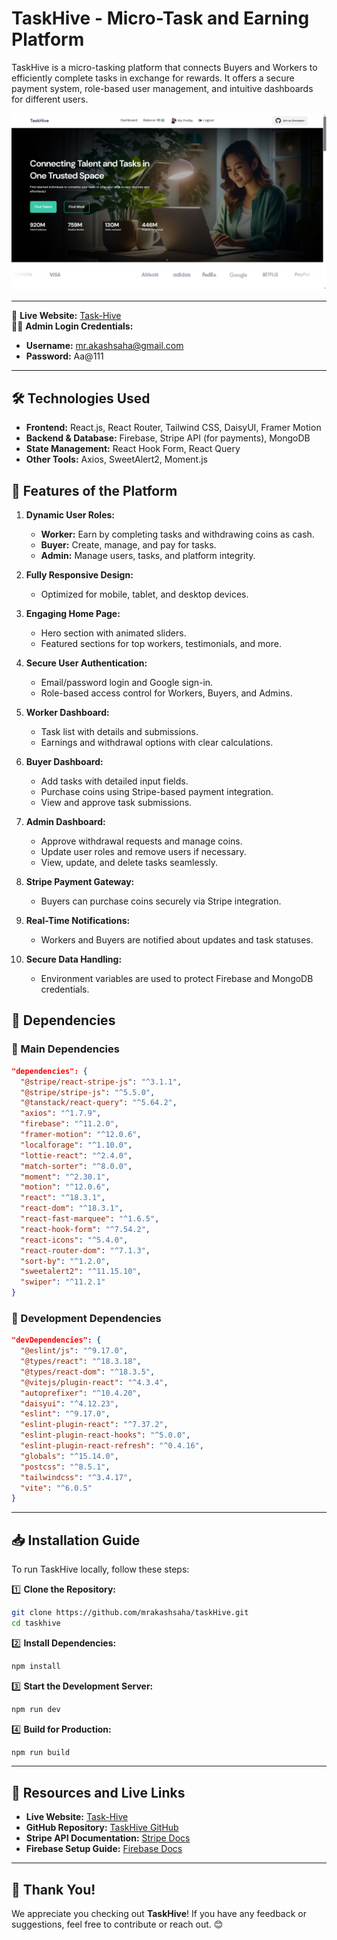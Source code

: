 # TaskHive - Micro-Task and Earning Platform

TaskHive is a micro-tasking platform that connects Buyers and Workers to efficiently complete tasks in exchange for rewards. It offers a secure payment system, role-based user management, and intuitive dashboards for different users.

![TaskHive Screenshot](https://raw.githubusercontent.com/mrakashsaha/taskHive/refs/heads/main/public/TaskHiveSS.png)

---

🔗 **Live Website:** [Task-Hive](https://task-hive-1.web.app)  
👨‍💻 **Admin Login Credentials:**  
- **Username:** mr.akashsaha@gmail.com  
- **Password:** Aa@111  

---



## 🛠 Technologies Used

- **Frontend:** React.js, React Router, Tailwind CSS, DaisyUI, Framer Motion  
- **Backend & Database:** Firebase, Stripe API (for payments), MongoDB  
- **State Management:** React Hook Form, React Query  
- **Other Tools:** Axios, SweetAlert2, Moment.js  

## 🚀 Features of the Platform

1. **Dynamic User Roles:**  
   - **Worker:** Earn by completing tasks and withdrawing coins as cash.  
   - **Buyer:** Create, manage, and pay for tasks.  
   - **Admin:** Manage users, tasks, and platform integrity.

2. **Fully Responsive Design:**  
   - Optimized for mobile, tablet, and desktop devices.

3. **Engaging Home Page:**  
   - Hero section with animated sliders.  
   - Featured sections for top workers, testimonials, and more.

4. **Secure User Authentication:**  
   - Email/password login and Google sign-in.  
   - Role-based access control for Workers, Buyers, and Admins.

5. **Worker Dashboard:**  
   - Task list with details and submissions.  
   - Earnings and withdrawal options with clear calculations.

6. **Buyer Dashboard:**  
   - Add tasks with detailed input fields.  
   - Purchase coins using Stripe-based payment integration.  
   - View and approve task submissions.

7. **Admin Dashboard:**  
   - Approve withdrawal requests and manage coins.  
   - Update user roles and remove users if necessary.  
   - View, update, and delete tasks seamlessly.

8. **Stripe Payment Gateway:**  
   - Buyers can purchase coins securely via Stripe integration.

9. **Real-Time Notifications:**  
   - Workers and Buyers are notified about updates and task statuses.

10. **Secure Data Handling:**  
    - Environment variables are used to protect Firebase and MongoDB credentials.


## 📌 Dependencies

### 🔹 Main Dependencies
```json
"dependencies": {
  "@stripe/react-stripe-js": "^3.1.1",
  "@stripe/stripe-js": "^5.5.0",
  "@tanstack/react-query": "^5.64.2",
  "axios": "^1.7.9",
  "firebase": "^11.2.0",
  "framer-motion": "^12.0.6",
  "localforage": "^1.10.0",
  "lottie-react": "^2.4.0",
  "match-sorter": "^8.0.0",
  "moment": "^2.30.1",
  "motion": "^12.0.6",
  "react": "^18.3.1",
  "react-dom": "^18.3.1",
  "react-fast-marquee": "^1.6.5",
  "react-hook-form": "^7.54.2",
  "react-icons": "^5.4.0",
  "react-router-dom": "^7.1.3",
  "sort-by": "^1.2.0",
  "sweetalert2": "^11.15.10",
  "swiper": "^11.2.1"
}
```

### 🔹 Development Dependencies
```json
"devDependencies": {
  "@eslint/js": "^9.17.0",
  "@types/react": "^18.3.18",
  "@types/react-dom": "^18.3.5",
  "@vitejs/plugin-react": "^4.3.4",
  "autoprefixer": "^10.4.20",
  "daisyui": "^4.12.23",
  "eslint": "^9.17.0",
  "eslint-plugin-react": "^7.37.2",
  "eslint-plugin-react-hooks": "^5.0.0",
  "eslint-plugin-react-refresh": "^0.4.16",
  "globals": "^15.14.0",
  "postcss": "^8.5.1",
  "tailwindcss": "^3.4.17",
  "vite": "^6.0.5"
}
```

---


## 📥 Installation Guide

To run TaskHive locally, follow these steps:

1️⃣ **Clone the Repository:**  
```sh
git clone https://github.com/mrakashsaha/taskHive.git
cd taskhive
```

2️⃣ **Install Dependencies:**  
```sh
npm install
```

3️⃣ **Start the Development Server:**  
```sh
npm run dev
```

4️⃣ **Build for Production:**  
```sh
npm run build
```


---

## 🔗 Resources and Live Links

- **Live Website:** [Task-Hive](https://task-hive-1.web.app)  
- **GitHub Repository:** [TaskHive GitHub](https://github.com/mrakashsaha/taskHive)  
- **Stripe API Documentation:** [Stripe Docs](https://stripe.com/docs)  
- **Firebase Setup Guide:** [Firebase Docs](https://firebase.google.com/docs)  

---

## 🙏 Thank You!

We appreciate you checking out **TaskHive**! If you have any feedback or suggestions, feel free to contribute or reach out. 😊